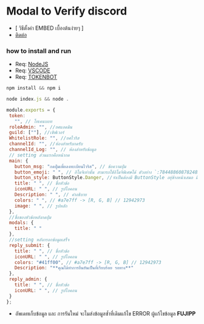 ﻿# Modal to Verify discord
+ [ วิธีตั้งค่า EMBED เบื้องต้นง่ายๆ ]
+ [ติดต่อ](https://discord.gg/vJpkGmZb5w)

### how to install and run 
 + Req: [NodeJS](https://nodejs.org/en/download)
 + Req: [VSCODE](https://code.visualstudio.com/download)
 + Req: [TOKENBOT](https://discord.com/developers/)
 
 
```js
npm install && npm i

node index.js && node .
```
 ```js 
module.exports = {
  token:
    "", // โทเคนบอท
  roleAdmin: "", //ยศแอดมิน
  guild: [""], //เซิฟเวอร์
  WhitelistRole: "", //ยศไวริส
  channelId: "", //ห้องสำหรับกดรับ
  channelId_Log: "", // ห้องสำหรับข้อมูล
  // setting ส่วนแรกคือหน้ากด
  main: {
    button_msg: "กดปุ่มเพื่อลงทะเบียนไวริส", // ข้อความปุ่ม
    button_emoji: " ", // อิโมจิเท่านั้น สามารถใช้อิโมจิพิเศษได้ ตัวอย่าง `:784488608782483477:`
    button_style: ButtonStyle.Danger, //จำเป็นต้องมี ButtonStyle อยุ่ข้างหน้าเสมอ มีทั้งหมด 4สี ได้แก่ Primary สีน้ำเงิน , Secondary = เทา , Success = เขียว ,Danger =แดง 
    title: " ", // ชื่อหัวข้อ
    iconURL: " ", // รูปไอคอน
    Description: " ", // คำอธิบาย
    colors: " ", // #a7e7ff -> [R, G, B] // 12942973
    image: " ", // รูปหลัก 
  },
  //ชื่อของหัวข้อหลังกดปุ่ม
  modals: {
    title: " "
  },
  //setting หลังกรอกข้อมูลเสร็จ
  reply_submit: {
    title: " ", // ชื่อหัวข้อ
    iconURL: " ", // รูปไอคอน
    colors: "#41ff00", // #a7e7ff -> [R, G, B] // 12942973
    Description: "**คุณได้ทำการยืนยันเป็นที่เรียบร้อย รอทาง**"
  },
  reply_admin: {
    title: " ", // ชื่อหัวข้อ
    iconURL: " ", // รูปไอคอน
  }
};
 ```
 
 
 + อัพเดทเก็บข้อมูล และ การรันใหม่ จะไมส่งข้อมูลซ้ำที่เดิมแก้ไข ERROR
 ผู้แก้ไขข้อมูล **FUJIPP**
